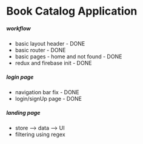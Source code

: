 # Book Catalog Application

##### workflow

- basic layout header - DONE
- basic router - DONE
- basic pages - home and not found - DONE
- redux and firebase init - DONE

##### login page

- navigation bar fix - DONE
- login/signUp page - DONE

##### landing page

- store --> data --> UI
- filtering using regex
